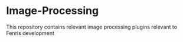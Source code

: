 # Image-Processing
This repository contains relevant image processing plugins relevant to Fenris development
